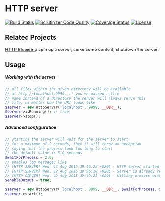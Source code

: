 # HTTP server

[![Build Status](https://travis-ci.org/weew/php-http-server.svg?branch=master)](https://travis-ci.org/weew/php-http-server)
[![Scrutinizer Code Quality](https://scrutinizer-ci.com/g/weew/php-http-server/badges/quality-score.png?b=master)](https://scrutinizer-ci.com/g/weew/php-http-server/?branch=master)
[![Coverage Status](https://coveralls.io/repos/weew/php-http-server/badge.svg?branch=master&service=github)](https://coveralls.io/github/weew/php-http-server?branch=master)
[![License](https://poser.pugx.org/weew/php-http-server/license)](https://packagist.org/packages/weew/php-http-server)

## Related Projects

[HTTP Blueprint](https://github.com/weew/php-http-blueprint): spin up a server,
serve some content, shutdown the server.

## Usage

##### Working with the server

```php
// all files within the given directory will be available
// at http://localhost:9999, if you've passed a file
// name instead of a directory the server will always serve this
// file, no matter how the URI looks like
$server = new HttpServer('localhost', 9999, __DIR__);
$server->isRunning(); // true
$server->stop();
```

##### Advanced configuration

```php
// starting the server will wait for the server to start
// for a maximum of 2 seconds, then it will throw an exception
// saying that the process took too long to start
// the default value is 5.0 seconds
$waitForProcess = 2.0;
// enables log messages like
// [HTTP SERVER] Wed, 12 Aug 2015 19:49:25 +0200 - HTTP server started on localhost:9999 with PID 99412
// [HTTP SERVER] Wed, 12 Aug 2015 19:56:18 +0200 - Server is already running at localhost:9999 with PID 99535
// [HTTP SERVER] Wed, 12 Aug 2015 19:49:25 +0200 - Killing process with PID 99412
$enableOutput = true;

$server = new HttpServer('localhost', 9999, __DIR__, $waitForProcess, $enableOutput);
$server->start();
```

